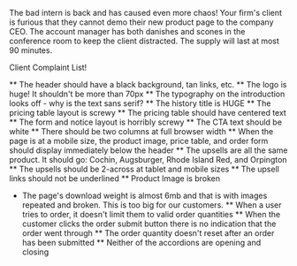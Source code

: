 The bad intern is back and has caused even more chaos! Your firm's client is furious that they cannot demo their new product page to the company CEO. The account manager has both danishes and scones in the conference room to keep the client distracted. The supply will last at most 90 minutes.

Client Complaint List!

** The header should have a black background, tan links, etc.
** The logo is huge! It shouldn't be more than 70px
** The typography on the introduction looks off - why is the text sans serif?
** The history title is HUGE
** The pricing table layout is screwy
** The pricing table should have centered text
** The form and notice layout is horribly screwy
** The CTA text should be white
** There should be two columns at full browser width
** When the page is at a mobile size, the product image, price table, and order form should display immediately below the header
** The upsells are all the same product. It should go: Cochin, Augsburger, Rhode Island Red, and Orpington
** The upsells should be 2-across at tablet and mobile sizes
** The upsell links should not be underlined
** Product Image is broken
* The page's download weight is almost 6mb and that is with images repeated and broken. This is too big for our customers.
** When a user tries to order, it doesn't limit them to valid order quantities
** When the customer clicks the order submit button there is no indication that the order went through
** The order quantity doesn't reset after an order has been submitted
** Neither of the accordions are opening and closing



